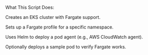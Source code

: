 What This Script Does:

Creates an EKS cluster with Fargate support.

Sets up a Fargate profile for a specific namespace.

Uses Helm to deploy a pod agent (e.g., AWS CloudWatch agent).

Optionally deploys a sample pod to verify Fargate works.